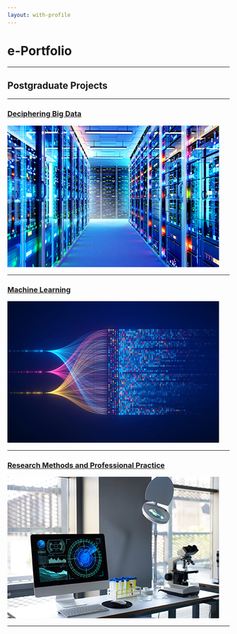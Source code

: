 ```yaml
---
layout: with-profile
---
```


# e-Portfolio

---

## Postgraduate Projects

---

### [Deciphering Big Data](Deciphering_Big_Data/README.md)

[<img src="images/Deciphering-Big-Data.png?raw=true"/>](Deciphering_Big_Data/README.md)

---
### [Machine Learning](Machine_Learning/README.md)

[<img src="images/Machine-Learning.png?raw=true"/>](Machine_Learning/README.md)

---
### [Research Methods and Professional Practice](Research_Methods_and_Professional_Practice/README.md)

[<img src="images/Research-Methods-and-Professional-Practice.png?raw=true"/>](Research_Methods_and_Professional_Practice/README.md)

---
<!--
### Category Name 2

[Project 1 Title](http://example.com/)
[Project 2 Title](http://example.com/)
[Project 3 Title](http://example.com/)
[Project 4 Title](http://example.com/)
[Project 5 Title](http://example.com/)

---
-->
